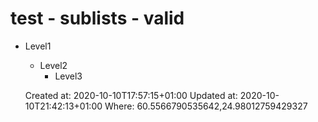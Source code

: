 # test - sublists - valid

* Level1
	* Level2
		* Level3

    Created at: 2020-10-10T17:57:15+01:00
    Updated at: 2020-10-10T21:42:13+01:00
    Where: 60.5566790535642,24.98012759429327

